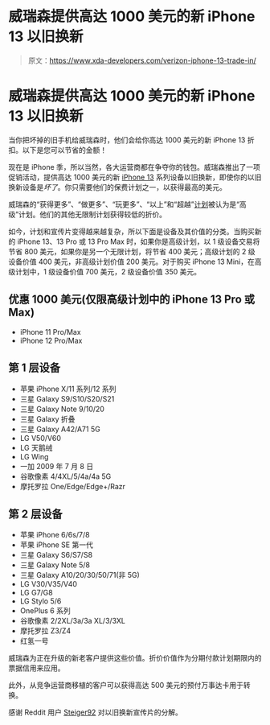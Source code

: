 # 威瑞森提供高达 1000 美元的新 iPhone 13 以旧换新

> 原文：<https://www.xda-developers.com/verizon-iphone-13-trade-in/>

# 威瑞森提供高达 1000 美元的新 iPhone 13 以旧换新

当你把坏掉的旧手机给威瑞森时，他们会给你高达 1000 美元的新 iPhone 13 折扣。以下是您可以节省的金额！

现在是 iPhone 季，所以当然，各大运营商都在争夺你的钱包。威瑞森推出了一项促销活动，提供高达 1000 美元的新 [iPhone 13](https://www.xda-developers.com/iphone-13/) 系列设备以旧换新，即使你的以旧换新设备是*坏了*。你只需要他们的保费计划之一，以获得最高的美元。

威瑞森的“获得更多”、“做更多”、“玩更多”、“以上”和“超越”[计划](https://www.anrdoezrs.net/links/100122946/type/dlg/sid/UUxdaUeUpU4398/https://www.verizon.com/plans/unlimited/)被认为是“高级”计划。他们的其他无限制计划获得较低的折价。

如今，计划和宣传片变得越来越复杂，所以下面是设备及其价值的分类。当购买新的 iPhone 13、13 Pro 或 13 Pro Max 时，如果你是高级计划，以 1 级设备交易将节省 800 美元，如果你是另一个无限计划，将节省 400 美元；高级计划的 2 级设备价值 400 美元，非高级计划价值 200 美元。对于购买 iPhone 13 Mini，在高级计划中，1 级设备价值 700 美元，2 级设备价值 350 美元。

## 优惠 1000 美元(仅限高级计划中的 iPhone 13 Pro 或 Max)

*   iPhone 11 Pro/Max
*   iPhone 12 Pro/Max

## 第 1 层设备

*   苹果 iPhone X/11 系列/12 系列
*   三星 Galaxy S9/S10/S20/S21
*   三星 Galaxy Note 9/10/20
*   三星 Galaxy 折叠
*   三星 Galaxy A42/A71 5G
*   LG V50/V60
*   LG 天鹅绒
*   LG Wing
*   一加 2009 年 7 月 8 日
*   谷歌像素 4/4XL/5/4a/4a 5G
*   摩托罗拉 One/Edge/Edge+/Razr

## 第 2 层设备

*   苹果 iPhone 6/6s/7/8
*   苹果 iPhone SE 第一代
*   三星 Galaxy S6/S7/S8
*   三星 Galaxy Note 5/8
*   三星 Galaxy A10/20/30/50/71(非 5G)
*   LG V30/V35/V40
*   LG G7/G8
*   LG Stylo 5/6
*   OnePlus 6 系列
*   谷歌像素 2/2XL/3a/3a XL/3/3XL
*   摩托罗拉 Z3/Z4
*   红氢一号

威瑞森为正在升级的新老客户提供这些价值。折价价值作为分期付款计划期限内的票据信用来应用。

此外，从竞争运营商移植的客户可以获得高达 500 美元的预付万事达卡用于转换。

感谢 Reddit 用户 [Steiger92](https://www.reddit.com/r/verizon/comments/ppy3lz/iphone_13_trade_in_guide/) 对以旧换新宣传片的分解。